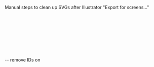 
Manual steps to clean up SVGs after Illustrator "Export for screens..."

-- remove IDs on <svg>
-- add clases "bird" and "pigeon", "raven", etc.
-- change ID of radial-gradient so they don't conflict.

